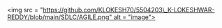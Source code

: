 <img src = "https://github.com/KLOKESH70/5504203\_K-LOKESHWAR-REDDY/blob/main/SDLC/AGILE.png" alt = "image">

